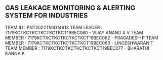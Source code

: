 ## GAS LEAKAGE MONITORING & ALERTING SYSTEM FOR INDUSTRIES 
TEAM ID : PNT2022TMID14913
TEAM LEADER : 7179KCTKCTKCTKCTKCTKCT19BEC060 - VIJAY ANAND A V
TEAM MEMBER : 7179KCTKCTKCTKCTKCTKCT19BEC062 - PRAGADESH P
TEAM MEMBER : 7179KCTKCTKCTKCTKCTKCT19BEC063 - LINGESHWARAN T
TEAM MEMBER : 7179KCTKCTKCTKCTKCTKCT19BEC077 - BHARATHI KANNA K

